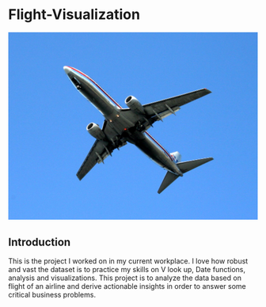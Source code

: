# Flight-Visualization

![](https://github.com/Chiomamorah/Flight-Visualization/blob/main/airliner-1386188.jpg)
## Introduction
This is the project I worked on in my current workplace.  I love how robust and vast the dataset is to practice my skills on V look up, Date functions, analysis and visualizations. This project is to analyze the data based on flight of an airline and derive actionable insights in order to answer some critical business problems.
